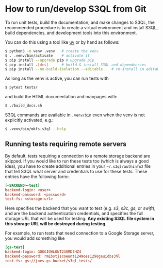 # How to run/develop S3QL from Git

To run unit tests, build the documentation, and make changes to S3QL, the recommended procedure is
to create a virtual environment and install S3QL, build dependencies, and development tools into
this environment.

You can do this using a tool like [uv](https://docs.astral.sh/uv/getting-started/installation/) or
by hand as follows:

```sh
$ python3 -m venv .venv   # create the venv
$ . .venv/bin/activate    # activate it
$ pip install --upgrade pip # upgrade pip
$ pip install .[dev]      # build & install S3QL and dependencies
$ pip install --no-build-isolation --editable .  # re-install in editable mode
```

As long as the venv is active, you can run tests with

```sh
$ pytest tests/
```

and build the HTML documentation and manpages with:
```sh
$ ./build_docs.sh
```

S3QL commands are available in `.venv/bin` even when the venv is not explicitly activated, e.g.:

```sh
$ .venv/bin/mkfs.s3ql --help
```

## Running tests requiring remote servers

By default, tests requiring a connection to a remote storage backend
are skipped. If you would like to run these tests too (which is always
a good idea), you have to create additional entries in your
`~/.s3ql/authinfo2` file that tell S3QL what server and credentials to
use for these tests. These entries have the following form::

```ini
[<BACKEND>-test]
backend-login: <user>
backend-password: <password>
test-fs: <storage-url>
```

Here *<BACKEND>* specifies the backend that you want to test
(e.g. *s3*, *s3c*, *gs*, or *swift*), *<user>* and *<password>* are
the backend authentication credentials, and *<storage-url>* specifies
the full storage URL that will be used for testing. **Any existing
S3QL file system in this storage URL will be destroyed during
testing**.

For example, to run tests that need connection to a Google Storage
server, you would add something like

```ini
[gs-test]
backend-login: GOOGIGWLONT238MD7HZ4
backend-password: rmEbstjscoeunt1249oes1298gauidbs3hl
test-fs: gs://joes-gs-bucket/s3ql_tests/
```
